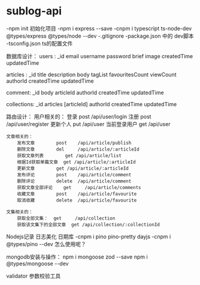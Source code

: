 # sublog-api

-npm init 初始化项目
-npm i express --save
-cnpm i typescript ts-node-dev @types/express @types/node --dev
-.gitignore
-package.json 中的 dev脚本
-tsconfig.json ts的配置文件



数据库设计：
users :
    _id
    email 
    username
    password
    brief
    image
    createdTime
    updatedTime


articles :
    _id
    title
    description
    body
    tagList
    favouritesCount
    viewCount
    authorId
    createdTime
    updatedTime

comment:
    _id
    body
    articleId
    authorId
    createdTime
    updatedTime

collections:
    _id
    articles [articleId]
    authorId
    createdTime
    updatedTime


路由设计：
    用户相关的：
        登录        post    /api/user/login
        注册        post    /api/user/register
        更新个人        put    /api/user
        当前登录用户    get     /api/user

    文章相关的：
        发布文章        post    /api/article/publish
        删除文章        del     /api/article/:articleId
        获取文章列表        get /api/article/list
        根据Id获取单篇文章  get /api/article/:articleId
        更新文章        get /api/article/:articleId
        发布评论        post    /api/article/comment
        删除评论        delete  /api/article/comment
        获取文章全部评论    get     /api/article/comments
        收藏文章        post    /api/article/favourite
        取消收藏        delete  /api/article/favourite

    文集相关的：
        获取全部文集：  get     /api/collection
        获取该文集下的全部文章  get /api/collection/:collectionId


Nodejs记录 日志美化  日期库
-cnpm i pino pino-pretty dayjs 
-cnpm i @types/pino --dev
怎么使用呢？

mongodb安装与操作：
npm i mongoose zod --save
npm i @types/mongoose --dev


validator 参数校验工具


















